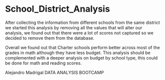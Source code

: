 # School_District_Analysis


After collecting the information from different schools from the same district we started this analysis by removing all the values that will alter our analysis, we found out that there were a lot of scores not captured so we decided to remove them from the database.

Overall we found out that Charter schools perform better across most of the grades in math although they have less budget.
This analysis should be complemented with a deeper analysis on budget by school type, this could be done for math and reading scores.

Alejandro Madrigal
DATA ANALYSIS BOOTCAMP
